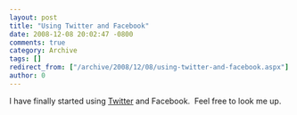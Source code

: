 ```yaml
---
layout: post
title: "Using Twitter and Facebook"
date: 2008-12-08 20:02:47 -0800
comments: true
category: Archive
tags: []
redirect_from: ["/archive/2008/12/08/using-twitter-and-facebook.aspx"]
author: 0
---
```

<!-- more -->
<p>I have finally started using <a href="http://twitter.com/jeffhandley" target="_blank">Twitter</a> and Facebook.  Feel free to look me up.</p>

